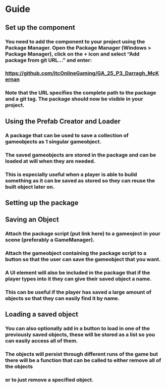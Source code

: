 # Guide

## Set up the component
### You need to add the component to your project using the Package Manager. Open the Package Manager (Windows > Package Manager), click on the + icon and select “Add package from git URL...” and enter:

### https://github.com/itcOnlineGaming/GA_25_P3_Darragh_McKernan

### Note that the URL specifies the complete path to the package and a git tag. The package should now be visible in your project.

## Using the Prefab Creator and Loader
### A package that can be used to save a collection of gameobjects as 1 singular gameobject.
### The saved gameobjects are stored in the package and can be loaded at will when they are needed.
### This is especially useful when a player is able to build something as it can be saved as stored so they can reuse the built object later on.

## Setting up the package
## Saving an Object
### Attach the package script (put link here) to a gameoject in your scene (preferably a GameManager).
### Attach the gameobject containing the package script to a button so that the user can save the gameobject that you want.
### A UI element will also be included in the package that if the player types into it they can give their saved object a name.
### This can be useful if the player has saved a large amount of objects so that they can easily find it by name. 

## Loading a saved object
### You can also optionally add in a button to load in one of the previously saved objects, these will be stored as a list so you can easily access all of them.
### The objects will persist through different runs of the game but there will be a function that can be called to either remove all of the objects
### or to just remove a specified object.
